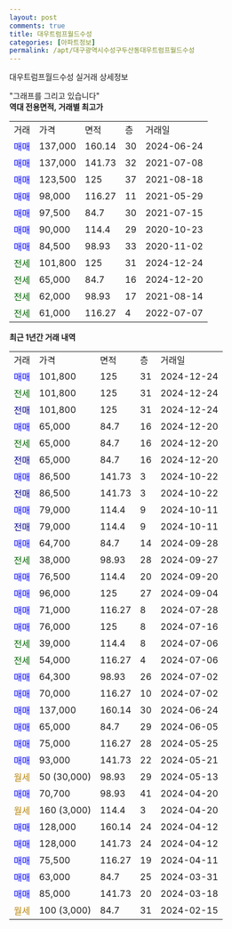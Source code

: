 ```yaml
---
layout: post
comments: true
title: 대우트럼프월드수성
categories: [아파트정보]
permalink: /apt/대구광역시수성구두산동대우트럼프월드수성
---
```


대우트럼프월드수성 실거래 상세정보

<script type="text/javascript">
  google.charts.load('current', {'packages':['line', 'corechart']});
  google.charts.setOnLoadCallback(drawChart);

  function drawChart() {
    var data = new google.visualization.DataTable();
    data.addColumn('date', '거래일');
    data.addColumn('number', "매매");
    data.addColumn('number', "전세");
    data.addColumn('number', "전매");

    data.addRows([[new Date(Date.parse("2024-12-24")), 101800, null, null], [new Date(Date.parse("2024-12-24")), null, 101800, null], [new Date(Date.parse("2024-12-24")), null, null, 101800], [new Date(Date.parse("2024-12-20")), 65000, null, null], [new Date(Date.parse("2024-12-20")), null, 65000, null], [new Date(Date.parse("2024-12-20")), null, null, 65000], [new Date(Date.parse("2024-10-22")), 86500, null, null], [new Date(Date.parse("2024-10-22")), null, null, 86500], [new Date(Date.parse("2024-10-11")), 79000, null, null], [new Date(Date.parse("2024-10-11")), null, null, 79000], [new Date(Date.parse("2024-09-28")), 64700, null, null], [new Date(Date.parse("2024-09-27")), null, 38000, null], [new Date(Date.parse("2024-09-20")), 76500, null, null], [new Date(Date.parse("2024-09-04")), 96000, null, null], [new Date(Date.parse("2024-07-28")), 71000, null, null], [new Date(Date.parse("2024-07-16")), 76000, null, null], [new Date(Date.parse("2024-07-06")), null, 39000, null], [new Date(Date.parse("2024-07-06")), null, 54000, null], [new Date(Date.parse("2024-07-02")), 64300, null, null], [new Date(Date.parse("2024-07-02")), 70000, null, null], [new Date(Date.parse("2024-06-24")), 137000, null, null], [new Date(Date.parse("2024-06-05")), 65000, null, null], [new Date(Date.parse("2024-05-25")), 75000, null, null], [new Date(Date.parse("2024-05-21")), 93000, null, null], [new Date(Date.parse("2024-05-13")), null, null, null], [new Date(Date.parse("2024-04-20")), 70700, null, null], [new Date(Date.parse("2024-04-20")), null, null, null], [new Date(Date.parse("2024-04-12")), 128000, null, null], [new Date(Date.parse("2024-04-12")), 128000, null, null], [new Date(Date.parse("2024-04-11")), 75500, null, null], [new Date(Date.parse("2024-03-31")), 63000, null, null], [new Date(Date.parse("2024-03-18")), 85000, null, null], [new Date(Date.parse("2024-02-15")), null, null, null]]);

    var options = {
      hAxis: {
        format: 'yyyy/MM/dd'
      },    
      lineWidth: 0,
      pointsVisible: true,    
      title: '최근 1년간 유형별 실거래가 분포',
      legend: { position: 'bottom' }
    };

    var formatter = new google.visualization.NumberFormat({pattern:'###,###'} );
    formatter.format(data, 1);
    formatter.format(data, 2);
    
    setTimeout(function() {
        var chart = new google.visualization.LineChart(document.getElementById('columnchart_material'));
        chart.draw(data, (options));
        document.getElementById('loading').style.display = 'none';
    }, 200);
  }
</script>


<div id="loading" style="z-index:20; display: block; margin-left: 0px">"그래프를 그리고 있습니다"</div>
<div id="columnchart_material" style="width: 95%; margin-left: 0px; display: block"></div>
<!-- contents start -->
<b>역대 전용면적, 거래별 최고가</b>
<table class="sortable">
    <tr>
      <td>거래</td>
      <td>가격</td>
      <td>면적</td>
      <td>층</td>
      <td>거래일</td>
    </tr>
        <tr>
          <td><a style="color: blue">매매</a></td>
          <td>137,000</td>
          <td>160.14</td>
          <td>30</td>
          <td>2024-06-24</td>
        </tr>            <tr>
          <td><a style="color: blue">매매</a></td>
          <td>137,000</td>
          <td>141.73</td>
          <td>32</td>
          <td>2021-07-08</td>
        </tr>            <tr>
          <td><a style="color: blue">매매</a></td>
          <td>123,500</td>
          <td>125</td>
          <td>37</td>
          <td>2021-08-18</td>
        </tr>            <tr>
          <td><a style="color: blue">매매</a></td>
          <td>98,000</td>
          <td>116.27</td>
          <td>11</td>
          <td>2021-05-29</td>
        </tr>            <tr>
          <td><a style="color: blue">매매</a></td>
          <td>97,500</td>
          <td>84.7</td>
          <td>30</td>
          <td>2021-07-15</td>
        </tr>            <tr>
          <td><a style="color: blue">매매</a></td>
          <td>90,000</td>
          <td>114.4</td>
          <td>29</td>
          <td>2020-10-23</td>
        </tr>            <tr>
          <td><a style="color: blue">매매</a></td>
          <td>84,500</td>
          <td>98.93</td>
          <td>33</td>
          <td>2020-11-02</td>
        </tr>        
        <tr>
              <td><a style="color: darkgreen">전세</a></td>
              <td>101,800</td>
              <td>125</td>
              <td>31</td>
              <td>2024-12-24</td>
            </tr>            <tr>
              <td><a style="color: darkgreen">전세</a></td>
              <td>65,000</td>
              <td>84.7</td>
              <td>16</td>
              <td>2024-12-20</td>
            </tr>            <tr>
              <td><a style="color: darkgreen">전세</a></td>
              <td>62,000</td>
              <td>98.93</td>
              <td>17</td>
              <td>2021-08-14</td>
            </tr>            <tr>
              <td><a style="color: darkgreen">전세</a></td>
              <td>61,000</td>
              <td>116.27</td>
              <td>4</td>
              <td>2022-07-07</td>
            </tr>        
    
</table>

<b>최근 1년간 거래 내역</b>

<table class="sortable">
    <tr>
      <td>거래</td>
      <td>가격</td>
      <td>면적</td>
      <td>층</td>
      <td>거래일</td>
    </tr>
    <tr>
      <td><a style="color: blue">매매</a></td>
      <td>101,800</td>
      <td>125</td>
      <td>31</td>
      <td>2024-12-24</td>
    </tr>          <tr>
      <td><a style="color: darkgreen">전세</a></td>
      <td>101,800</td>
      <td>125</td>
      <td>31</td>
      <td>2024-12-24</td>
    </tr>          <tr>
      <td><a style="color: darkblue">전매</a></td>
      <td>101,800</td>
      <td>125</td>
      <td>31</td>
      <td>2024-12-24</td>
    </tr>          <tr>
      <td><a style="color: blue">매매</a></td>
      <td>65,000</td>
      <td>84.7</td>
      <td>16</td>
      <td>2024-12-20</td>
    </tr>          <tr>
      <td><a style="color: darkgreen">전세</a></td>
      <td>65,000</td>
      <td>84.7</td>
      <td>16</td>
      <td>2024-12-20</td>
    </tr>          <tr>
      <td><a style="color: darkblue">전매</a></td>
      <td>65,000</td>
      <td>84.7</td>
      <td>16</td>
      <td>2024-12-20</td>
    </tr>          <tr>
      <td><a style="color: blue">매매</a></td>
      <td>86,500</td>
      <td>141.73</td>
      <td>3</td>
      <td>2024-10-22</td>
    </tr>          <tr>
      <td><a style="color: darkblue">전매</a></td>
      <td>86,500</td>
      <td>141.73</td>
      <td>3</td>
      <td>2024-10-22</td>
    </tr>          <tr>
      <td><a style="color: blue">매매</a></td>
      <td>79,000</td>
      <td>114.4</td>
      <td>9</td>
      <td>2024-10-11</td>
    </tr>          <tr>
      <td><a style="color: darkblue">전매</a></td>
      <td>79,000</td>
      <td>114.4</td>
      <td>9</td>
      <td>2024-10-11</td>
    </tr>          <tr>
      <td><a style="color: blue">매매</a></td>
      <td>64,700</td>
      <td>84.7</td>
      <td>14</td>
      <td>2024-09-28</td>
    </tr>          <tr>
      <td><a style="color: darkgreen">전세</a></td>
      <td>38,000</td>
      <td>98.93</td>
      <td>28</td>
      <td>2024-09-27</td>
    </tr>          <tr>
      <td><a style="color: blue">매매</a></td>
      <td>76,500</td>
      <td>114.4</td>
      <td>20</td>
      <td>2024-09-20</td>
    </tr>          <tr>
      <td><a style="color: blue">매매</a></td>
      <td>96,000</td>
      <td>125</td>
      <td>27</td>
      <td>2024-09-04</td>
    </tr>          <tr>
      <td><a style="color: blue">매매</a></td>
      <td>71,000</td>
      <td>116.27</td>
      <td>8</td>
      <td>2024-07-28</td>
    </tr>          <tr>
      <td><a style="color: blue">매매</a></td>
      <td>76,000</td>
      <td>125</td>
      <td>8</td>
      <td>2024-07-16</td>
    </tr>          <tr>
      <td><a style="color: darkgreen">전세</a></td>
      <td>39,000</td>
      <td>114.4</td>
      <td>8</td>
      <td>2024-07-06</td>
    </tr>          <tr>
      <td><a style="color: darkgreen">전세</a></td>
      <td>54,000</td>
      <td>116.27</td>
      <td>4</td>
      <td>2024-07-06</td>
    </tr>          <tr>
      <td><a style="color: blue">매매</a></td>
      <td>64,300</td>
      <td>98.93</td>
      <td>26</td>
      <td>2024-07-02</td>
    </tr>          <tr>
      <td><a style="color: blue">매매</a></td>
      <td>70,000</td>
      <td>116.27</td>
      <td>10</td>
      <td>2024-07-02</td>
    </tr>          <tr>
      <td><a style="color: blue">매매</a></td>
      <td>137,000</td>
      <td>160.14</td>
      <td>30</td>
      <td>2024-06-24</td>
    </tr>          <tr>
      <td><a style="color: blue">매매</a></td>
      <td>65,000</td>
      <td>84.7</td>
      <td>29</td>
      <td>2024-06-05</td>
    </tr>          <tr>
      <td><a style="color: blue">매매</a></td>
      <td>75,000</td>
      <td>116.27</td>
      <td>28</td>
      <td>2024-05-25</td>
    </tr>          <tr>
      <td><a style="color: blue">매매</a></td>
      <td>93,000</td>
      <td>141.73</td>
      <td>22</td>
      <td>2024-05-21</td>
    </tr>          <tr>
      <td><a style="color: darkgoldenrod">월세</a></td>
      <td>50 (30,000)</td>
      <td>98.93</td>
      <td>29</td>
      <td>2024-05-13</td>
    </tr>          <tr>
      <td><a style="color: blue">매매</a></td>
      <td>70,700</td>
      <td>98.93</td>
      <td>41</td>
      <td>2024-04-20</td>
    </tr>          <tr>
      <td><a style="color: darkgoldenrod">월세</a></td>
      <td>160 (3,000)</td>
      <td>114.4</td>
      <td>3</td>
      <td>2024-04-20</td>
    </tr>          <tr>
      <td><a style="color: blue">매매</a></td>
      <td>128,000</td>
      <td>160.14</td>
      <td>24</td>
      <td>2024-04-12</td>
    </tr>          <tr>
      <td><a style="color: blue">매매</a></td>
      <td>128,000</td>
      <td>141.73</td>
      <td>24</td>
      <td>2024-04-12</td>
    </tr>          <tr>
      <td><a style="color: blue">매매</a></td>
      <td>75,500</td>
      <td>116.27</td>
      <td>19</td>
      <td>2024-04-11</td>
    </tr>          <tr>
      <td><a style="color: blue">매매</a></td>
      <td>63,000</td>
      <td>84.7</td>
      <td>25</td>
      <td>2024-03-31</td>
    </tr>          <tr>
      <td><a style="color: blue">매매</a></td>
      <td>85,000</td>
      <td>141.73</td>
      <td>20</td>
      <td>2024-03-18</td>
    </tr>          <tr>
      <td><a style="color: darkgoldenrod">월세</a></td>
      <td>100 (3,000)</td>
      <td>84.7</td>
      <td>31</td>
      <td>2024-02-15</td>
    </tr>      </table>
<!-- contents end -->    

